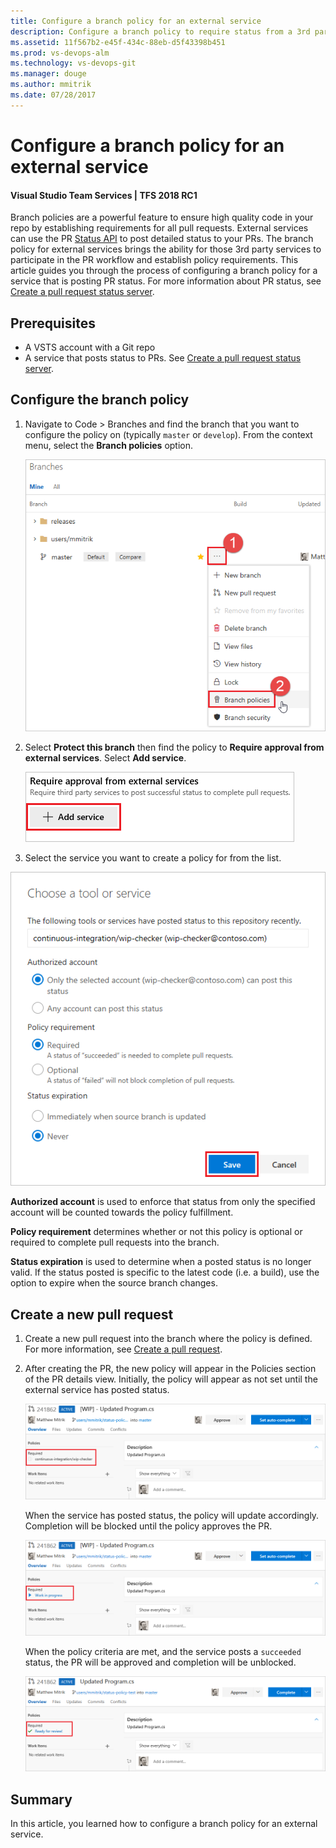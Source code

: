 ```yaml
---
title: Configure a branch policy for an external service 
description: Configure a branch policy to require status from a 3rd party pull request status server
ms.assetid: 11f567b2-e45f-434c-88eb-d5f43398b451
ms.prod: vs-devops-alm
ms.technology: vs-devops-git
ms.manager: douge
ms.author: mmitrik
ms.date: 07/28/2017
---
```


# Configure a branch policy for an external service 

#### Visual Studio Team Services | TFS 2018 RC1 

Branch policies are a powerful feature to ensure high quality code in your repo by establishing requirements for all pull requests.  External services can use the PR [Status API](https://go.microsoft.com/fwlink/?linkid=854107) to post detailed status to your PRs.  The branch policy for external services brings the ability for those 3rd party services to participate in the PR workflow and establish policy requirements.  This article guides you through the process of configuring a branch policy for a service that is posting PR status.  For more information about PR status, see [Create a pull request status server](https://go.microsoft.com/fwlink/?linkid=854108).

## Prerequisites

* A VSTS account with a Git repo
* A service that posts status to PRs.  See [Create a pull request status server](https://go.microsoft.com/fwlink/?linkid=854108).

## Configure the branch policy 

1. Navigate to Code > Branches and find the branch that you want to configure the policy on (typically `master` or `develop`).  From the context menu, select the **Branch policies** option.

    ![Select Branch policies from the context menu](../_img/pr-status-policy/branches.png)

2. Select **Protect this branch** then find the policy to **Require approval from external services**.  Select **Add service**.

    ![Select the Add service button](../_img/pr-status-policy/add-service.png)

3. Select the service you want to create a policy for from the list.

  ![Select the policy from the list](../_img/pr-status-policy/choose-service.png)

  **Authorized account** is used to enforce that status from only the specified account will be counted towards the policy fulfillment.  

  **Policy requirement** determines whether or not this policy is optional or required to complete pull requests into the branch.  

  **Status expiration** is used to determine when a posted status is no longer valid.  If the status posted is specific to the latest code (i.e. a build), use the option to expire when the source branch changes.  

## Create a new pull request

1. Create a new pull request into the branch where the policy is defined.  For more information, see [Create a pull request](https://review.docs.microsoft.com/en-us/vsts/git/tutorial/pullrequest).

2. After creating the PR, the new policy will appear in the Policies section of the PR details view.  Initially, the policy will appear as not set until the external service has posted status.  

    ![Policy status is visible in the Policies section](../_img/pr-status-policy/pr-policy-no-status.png)

    When the service has posted status, the policy will update accordingly. Completion will be blocked until the policy approves the PR.

    ![Policy status updates](../_img/pr-status-policy/pr-policy-status-set.png)

    When the policy criteria are met, and the service posts a `succeeded` status, the PR will be approved and completion will be unblocked.

    ![Policy status approved and completion unblocked](../_img/pr-status-policy/pr-policy-succeeded.png)

## Summary
In this article, you learned how to configure a branch policy for an external service.  